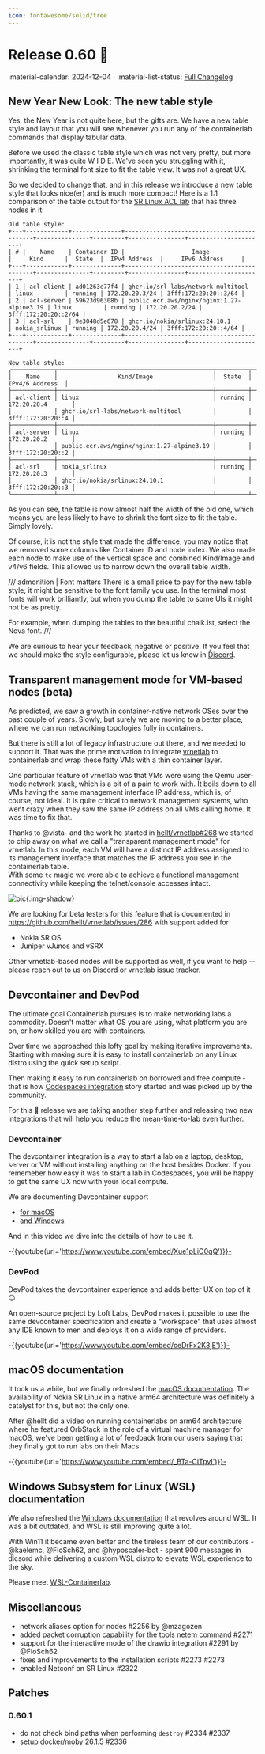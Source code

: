 ```yaml
---
icon: fontawesome/solid/tree
---
```


# Release 0.60 :christmas_tree:

:material-calendar: 2024-12-04 · :material-list-status: [Full Changelog](https://github.com/srl-labs/containerlab/releases)

## New Year New Look: The new table style

Yes, the New Year is not quite here, but the gifts are. We have a new table style and layout that you will see whenever you run
any of the containerlab commands that display tabular data.

Before we used the classic table style which was not very pretty, but more importantly, it was quite W I D E. We've seen you struggling with it, shrinking the terminal font size to fit the table view. It was not a great UX.

So we decided to change that, and in this release we introduce a new table style that looks nice(er) and is much more compact! Here is a 1:1 comparison of the table output for the [SR Linux ACL lab](https://github.com/srl-labs/srl-acl-lab) that has three nodes in it:

```
Old table style:
+---+------------+--------------+--------------------------------------------+---------------+---------+----------------+----------------------+
| # |    Name    | Container ID |                   Image                    |     Kind      |  State  |  IPv4 Address  |     IPv6 Address     |
+---+------------+--------------+--------------------------------------------+---------------+---------+----------------+----------------------+
| 1 | acl-client | ad01263e77f4 | ghcr.io/srl-labs/network-multitool         | linux         | running | 172.20.20.3/24 | 3fff:172:20:20::3/64 |
| 2 | acl-server | 59623d96308b | public.ecr.aws/nginx/nginx:1.27-alpine3.19 | linux         | running | 172.20.20.2/24 | 3fff:172:20:20::2/64 |
| 3 | acl-srl    | 9e3048d5e678 | ghcr.io/nokia/srlinux:24.10.1              | nokia_srlinux | running | 172.20.20.4/24 | 3fff:172:20:20::4/64 |
+---+------------+--------------+--------------------------------------------+---------------+---------+----------------+----------------------+

New table style:
╭────────────┬────────────────────────────────────────────┬─────────┬───────────────────╮
│    Name    │                 Kind/Image                 │  State  │   IPv4/6 Address  │
├────────────┼────────────────────────────────────────────┼─────────┼───────────────────┤
│ acl-client │ linux                                      │ running │ 172.20.20.4       │
│            │ ghcr.io/srl-labs/network-multitool         │         │ 3fff:172:20:20::4 │
├────────────┼────────────────────────────────────────────┼─────────┼───────────────────┤
│ acl-server │ linux                                      │ running │ 172.20.20.2       │
│            │ public.ecr.aws/nginx/nginx:1.27-alpine3.19 │         │ 3fff:172:20:20::2 │
├────────────┼────────────────────────────────────────────┼─────────┼───────────────────┤
│ acl-srl    │ nokia_srlinux                              │ running │ 172.20.20.3       │
│            │ ghcr.io/nokia/srlinux:24.10.1              │         │ 3fff:172:20:20::3 │
╰────────────┴────────────────────────────────────────────┴─────────┴───────────────────╯
```

As you can see, the table is now almost half the width of the old one, which means you are less likely to have to shrink the font size to fit the table. Simply lovely.

Of course, it is not the style that made the difference, you may notice that we removed some columns like Container ID and node index. We also made each node to make use of the vertical space and combined Kind/Image and v4/v6 fields. This allowed us to narrow down the overall table width.

/// admonition | Font matters
There is a small price to pay for the new table style; it might be sensitive to the font family you use. In the terminal most fonts will work brilliantly, but when you dump the table to some UIs it might not be as pretty.

For example, when dumping the tables to the beautiful chalk.ist, select the Nova font.
///

We are curious to hear your feedback, negative or positive. If you feel that we should make the style configurable, please let us know in [Discord](https://discord.gg/vAyddtaEV9).

## Transparent management mode for VM-based nodes (beta)

As predicted, we saw a growth in container-native network OSes over the past couple of years. Slowly, but surely we are moving to a better place, where we can run networking topologies fully in containers.

But there is still a lot of legacy infrastructure out there, and we needed to support it. That was the prime motivation to integrate [vrnetlab](../manual/vrnetlab.md) to containerlab and wrap these fatty VMs with a thin container layer.

One particular feature of vrnetlab was that VMs were using the Qemu user-mode network stack, which is a bit of a pain to work with. It boils down to all VMs having the same management interface IP address, which is, of course, not ideal. It is quite critical to network management systems, who went crazy when they saw the same IP address on all VMs calling home. It was time to fix that.

Thanks to @vista- and the work he started in [hellt/vrnetlab#268](https://github.com/hellt/vrnetlab/pull/268) we started to chip away on what we call a "transparent management mode" for vrnetlab. In this mode, each VM will have a distinct IP address assigned to its management interface that matches the IP address you see in the containerlab table.  
With some `tc` magic we were able to achieve a functional management connectivity while keeping the telnet/console accesses intact.

![pic](https://gitlab.com/rdodin/pics/-/wikis/uploads/dfba443eda655d78307b109beb509f71/image.png){.img-shadow}

We are looking for beta testers for this feature that is documented in https://github.com/hellt/vrnetlab/issues/286 with support added for

* Nokia SR OS
* Juniper vJunos and vSRX

Other vrnetlab-based nodes will be supported as well, if you want to help -- please reach out to us on Discord or vrnetlab issue tracker.

## Devcontainer and DevPod

The ultimate goal Containerlab pursues is to make networking labs a commodity. Doesn't matter what OS you are using, what platform you are on, or how skilled you are with containers.

Over time we approached this lofty goal by making iterative improvements. Starting with making sure it is easy to install containerlab on any Linux distro using the quick setup script.

Then making it easy to run containerlab on borrowed and free compute - that is how [Codespaces integration](../manual/codespaces.md) story started and was picked up by the community.

For this :christmas_tree: release we are taking another step further and releasing two new integrations that will help you reduce the mean-time-to-lab even further.

### Devcontainer

The devcontainer integration is a way to start a lab on a laptop, desktop, server or VM without installing anything on the host besides Docker. If you rememeber how easy it was to start a lab in Codespaces, you will be happy to get the same UX now with your local compute.

We are documenting Devcontainer support

* [for macOS](../macos.md#devcontainer)
* [and Windows](../windows.md#devcontainer)

And in this video we dive into the details of how to use it.

-{{youtube(url='https://www.youtube.com/embed/Xue1pLiO0qQ')}}-

### DevPod

DevPod takes the devcontainer experience and adds better UX on top of it :wink:

An open-source project by Loft Labs, DevPod makes it possible to use the same devcontainer specification and create a "workspace" that uses almost any IDE known to men and deploys it on a wide range of providers.

-{{youtube(url='https://www.youtube.com/embed/ceDrFx2K3jE')}}-

## macOS documentation

It took us a while, but we finally refreshed the [macOS documentation](../macos.md). The availability of Nokia SR Linux in a native arm64 architecture was definitely a catalyst for this, but not the only one.

After @hellt did a video on running containerlabs on arm64 architecture where he featured OrbStack in the role of a virtual machine manager for macOS, we've been getting a lot of feedback from our users saying that they finally got to run labs on their Macs.

-{{youtube(url='https://www.youtube.com/embed/_BTa-CiTpvI')}}-

## Windows Subsystem for Linux (WSL) documentation

We also refreshed the [Windows documentation](../windows.md) that revolves around WSL. It was a bit outdated, and WSL is still improving quite a lot.

With Win11 it became even better and the tireless team of our contributors - @kaelemc, @FloSch62, and @hyposcaler-bot - spent 900 messages in dicsord while delivering a custom WSL distro to elevate WSL experience to the sky.

Please meet [WSL-Containerlab](https://github.com/srl-labs/wsl-containerlab).

## Miscellaneous

* network aliases option for nodes #2256 by @mzagozen
* added packet corruption capability for the [tools netem](../cmd/tools/netem/set.md) command #2271
* support for the interactive mode of the drawio integration #2291 by @FloSch62
* fixes and improvements to the installation scripts #2273 #2273
* enabled Netconf on SR Linux #2322

## Patches

### 0.60.1

* do not check bind paths when performing `destroy` #2334 #2337
* setup docker/moby 26.1.5 #2336
